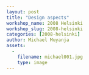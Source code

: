 ```yaml
---
layout: post
title: "Design aspects"
workshop_name: 2008 Helsinki 
workshop_slug: 2008-helsinki
categories: [2008-helsinki]
author: Michael Muyanja
assets:
  -
    filename: michael001.jpg
    type: image
---
```


